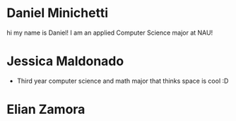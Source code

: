 # Daniel Minichetti
hi my name is Daniel! 
I am an applied Computer Science major at NAU!
# Jessica Maldonado

- Third year computer science and math major that thinks space is cool :D

# Elian Zamora
